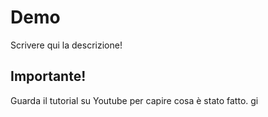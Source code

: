 # Demo
Scrivere  qui la descrizione!

## Importante!

Guarda il tutorial su Youtube per capire cosa è stato fatto. gi
